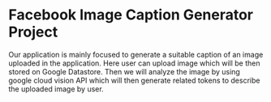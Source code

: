 # Facebook Image Caption Generator Project
Our application is mainly focused to generate a suitable caption of an image uploaded in the application. Here user can upload image which will be then stored on Google Datastore. Then we will analyze the image by using google cloud vision API which will then generate related tokens to describe the uploaded image by user.  
